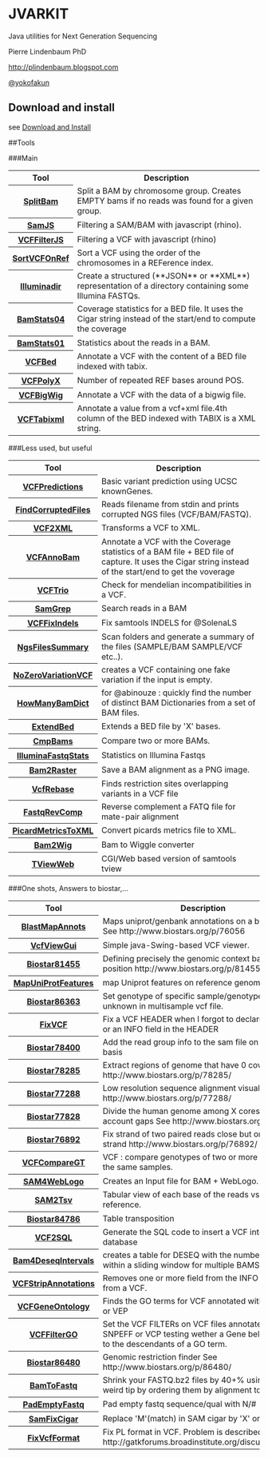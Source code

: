 JVARKIT
=======

Java utilities for Next Generation Sequencing

Pierre Lindenbaum PhD

http://plindenbaum.blogspot.com

[@yokofakun](https://twitter.com/yokofakun)

## Download and install

see [Download and Install](https://github.com/lindenb/jvarkit/wiki/Compilation)

##Tools

###Main
<table>
<tr><th>Tool</th><th>Description</th></tr>
<tr><th><a href="https://github.com/lindenb/jvarkit/wiki/SplitBam">SplitBam</a></th><td>Split a BAM by chromosome group. Creates EMPTY bams if no reads was found for a given group. </td></tr>
<tr><th><a href="https://github.com/lindenb/jvarkit/wiki/SamJS">SamJS</a></th><td>Filtering a SAM/BAM with javascript (rhino).</td></tr>
<tr><th><a href="https://github.com/lindenb/jvarkit/wiki/VCFFilterJS">VCFFilterJS</a></th><td>Filtering a VCF with javascript (rhino)</td></tr>
<tr><th><a href="https://github.com/lindenb/jvarkit/wiki/SortVCFOnRef">SortVCFOnRef<a></th><td>Sort a VCF using the order of the chromosomes in a REFerence index.</td></tr>
<tr><th><a href="https://github.com/lindenb/jvarkit/wiki/Illuminadir">Illuminadir</a></th><td>Create a structured (**JSON** or **XML**) representation of a directory containing some Illumina FASTQs.</td></tr>
<tr><th><a href="https://github.com/lindenb/jvarkit/wiki/BamStats04">BamStats04<a></th><td>Coverage statistics for a BED file. It uses the Cigar string instead of the start/end to compute the coverage</td></tr>
<tr><th><a href="https://github.com/lindenb/jvarkit/wiki/BamStats01">BamStats01<a></th><td>Statistics about the reads in a BAM.</td></tr>
<tr><th><a href="https://github.com/lindenb/jvarkit/wiki/VCFBed">VCFBed<a></th><td>Annotate a VCF with the content of a BED file indexed with tabix.</td></tr>
<tr><th><a href="https://github.com/lindenb/jvarkit/wiki/VCFPolyX">VCFPolyX<a></th><td>Number of repeated REF bases around POS.</td></tr>
<tr><th><a href="https://github.com/lindenb/jvarkit/wiki/VCFBigWig">VCFBigWig<a></th><td>Annotate a VCF with the data of a bigwig file.</td></tr>
<tr><th><a href="https://github.com/lindenb/jvarkit/wiki/VCFTabixml">VCFTabixml<a></th><td>Annotate a value from a vcf+xml file.4th column of the BED indexed with TABIX is a XML string.</td></tr>
</table>

###Less used, but useful
<table>
<tr><th>Tool</th><th>Description</th></tr>
<tr><th><a href="https://github.com/lindenb/jvarkit/wiki/VCFPredictions">VCFPredictions<a></th><td>Basic variant prediction using UCSC knownGenes.</td></tr>
<tr><th><a href="https://github.com/lindenb/jvarkit/wiki/FindCorruptedFiles">FindCorruptedFiles<a></th><td>Reads filename from stdin and prints corrupted NGS files (VCF/BAM/FASTQ). </td></tr>
<tr><th><a href="https://github.com/lindenb/jvarkit/wiki/VCF2XML">VCF2XML</a></th><td>Transforms a VCF to XML. </td></tr>
<tr><th><a href="https://github.com/lindenb/jvarkit/wiki/VCFAnnoBam">VCFAnnoBam<a></th><td>Annotate a VCF with the Coverage statistics of a BAM file + BED file of capture. It uses the Cigar string instead of the start/end to get the voverage</td></tr>
<tr><th><a href="https://github.com/lindenb/jvarkit/wiki/VCFTrio">VCFTrio<a></th><td>Check for mendelian incompatibilities in a VCF.</td></tr>
<tr><th><a href="https://github.com/lindenb/jvarkit/wiki/SamGrep">SamGrep<a></th><td>Search reads in a BAM</td></tr>
<tr><th><a href="https://github.com/lindenb/jvarkit/wiki/VCFFixIndels">VCFFixIndels<a></th><td>Fix samtools INDELS for @SolenaLS</td></tr>
<tr><th><a href="https://github.com/lindenb/jvarkit/wiki/NgsFilesSummary">NgsFilesSummary<a></th><td>Scan folders and generate a summary of the files (SAMPLE/BAM SAMPLE/VCF etc..).</td></tr>
<tr><th><a href="https://github.com/lindenb/jvarkit/wiki/NoZeroVariationVCF">NoZeroVariationVCF<a></th><td>creates a VCF containing one fake variation if the input is empty.</td></tr>
<tr><th><a href="https://github.com/lindenb/jvarkit/wiki/HowManyBamDict">HowManyBamDict<a></th><td>for @abinouze : quickly find the number of distinct BAM Dictionaries from a set of BAM files.</td></tr>
<tr><th><a href="https://github.com/lindenb/jvarkit/wiki/ExtendBed">ExtendBed<a></th><td>Extends a BED file by 'X' bases.</td></tr>
<tr><th><a href="https://github.com/lindenb/jvarkit/wiki/CmpBams">CmpBams<a></th><td>Compare two or more BAMs.</td></tr>
<tr><th><a href="https://github.com/lindenb/jvarkit/wiki/IlluminaFastqStats">IlluminaFastqStats<a></th><td>Statistics on Illumina Fastqs</td></tr>
<tr><th><a href="https://github.com/lindenb/jvarkit/wiki/Bam2Raster">Bam2Raster<a></th><td>Save a BAM alignment as a PNG image.</td></tr>
<tr><th><a href="https://github.com/lindenb/jvarkit/wiki/VcfRebase">VcfRebase<a></th><td>Finds restriction sites overlapping variants in a VCF file</td></tr>
<tr><th><a href="https://github.com/lindenb/jvarkit/wiki/FastqRevComp">FastqRevComp<a></th><td>Reverse complement a FATQ file for mate-pair alignment</td></tr>
<tr><th><a href="https://github.com/lindenb/jvarkit/wiki/PicardMetricsToXML">PicardMetricsToXML<a></th><td>Convert picards metrics file to XML.</td></tr>
<tr><th><a href="https://github.com/lindenb/jvarkit/wiki/Bam2Wig">Bam2Wig</thd><td>Bam to Wiggle converter</td></tr>
<tr><th><a href="https://github.com/lindenb/jvarkit/wiki/TViewWeb">TViewWeb</thd><td>CGI/Web based version of samtools tview</td></tr>
</table>


###One shots, Answers to biostar,...
<table>
<tr><th>Tool</th><th>Description</th></tr>
<tr><th><a href="https://github.com/lindenb/jvarkit/wiki/BlastMapAnnots">BlastMapAnnots<a></th><td>Maps uniprot/genbank annotations on a blast result. See http://www.biostars.org/p/76056</td></tr>
<tr><th><a href="https://github.com/lindenb/jvarkit/wiki/VcfViewGui">VcfViewGui<a></th><td>Simple java-Swing-based VCF viewer.</td></tr>
<tr><th><a href="https://github.com/lindenb/jvarkit/wiki/Biostar81455">Biostar81455<a></th><td>Defining precisely the genomic context based on a position http://www.biostars.org/p/81455/</td></tr>
<tr><th><a href="https://github.com/lindenb/jvarkit/wiki/MapUniProtFeatures">MapUniProtFeatures<a></th><td>map Uniprot features on reference genome.</td></tr>
<tr><th><a href="https://github.com/lindenb/jvarkit/wiki/Biostar86363">Biostar86363<a></th><td>Set genotype of specific sample/genotype comb to unknown in multisample vcf file.</td></tr>
<tr><th><a href="https://github.com/lindenb/jvarkit/wiki/FixVCF">FixVCF<a></th><td>Fix a VCF HEADER when I forgot to declare a FILTER or an INFO field in the HEADER</td></tr>
<tr><th><a href="https://github.com/lindenb/jvarkit/wiki/Biostar78400">Biostar78400<a></th><td>Add the read group info to the sam file on a per lane basis</td></tr>
<tr><th><a href="https://github.com/lindenb/jvarkit/wiki/Biostar78285">Biostar78285<a></th><td>Extract regions of genome that have 0 coverage See http://www.biostars.org/p/78285/</td></tr>
<tr><th><a href="https://github.com/lindenb/jvarkit/wiki/Biostar77288">Biostar77288<a></th><td>Low resolution sequence alignment visualization http://www.biostars.org/p/77288/</td></tr>
<tr><th><a href="https://github.com/lindenb/jvarkit/wiki/Biostar77828">Biostar77828<a></th><td>Divide the human genome among X cores, taking into account gaps See http://www.biostars.org/p/77828/</td></tr>
<tr><th><a href="https://github.com/lindenb/jvarkit/wiki/Biostar76892">Biostar76892<a></th><td>Fix strand of two paired reads close but on the same strand http://www.biostars.org/p/76892/</td></tr>
<tr><th><a href="https://github.com/lindenb/jvarkit/wiki/VCFCompareGT">VCFCompareGT<a></th><td>VCF : compare genotypes of two or more callers for the same samples.</td></tr>
<tr><th><a href="https://github.com/lindenb/jvarkit/wiki/SAM4WebLogo">SAM4WebLogo<a></th><td>Creates an Input file for BAM + WebLogo.</td></tr>
<tr><th><a href="https://github.com/lindenb/jvarkit/wiki/SAM2Tsv">SAM2Tsv<a></th><td>Tabular view of each base of the reads vs the reference.</td></tr>
<tr><th><a href="https://github.com/lindenb/jvarkit/wiki/Biostar84786">Biostar84786<a></th><td>Table transposition</td></tr>
<tr><th><a href="https://github.com/lindenb/jvarkit/wiki/VCF2SQL">VCF2SQL<a></th><td>Generate the SQL code to insert a VCF into a database</td></tr>
<tr><th><a href="https://github.com/lindenb/jvarkit/wiki/Bam4DeseqIntervals">Bam4DeseqIntervals<a></th><td>creates a table for DESEQ with the number of reads within a sliding window for multiple BAMS</td></tr>
<tr><th><a href="https://github.com/lindenb/jvarkit/wiki/VCFStripAnnotations">VCFStripAnnotations<a></th><td>Removes one or more field from the INFO column from a VCF.</td></tr>
<tr><th><a href="https://github.com/lindenb/jvarkit/wiki/VCFGeneOntology">VCFGeneOntology<a></th><td>Finds the GO terms for VCF annotated with SNPEFF or VEP</td></tr>
<tr><th><a href="https://github.com/lindenb/jvarkit/wiki/VCFFilterGO">VCFFilterGO<a></th><td>Set the VCF FILTERs on VCF files annotated with SNPEFF or VCP testing wether a Gene belong or not to the descendants of a GO term.</td></tr>
<tr><th><a href="https://github.com/lindenb/jvarkit/wiki/Biostar86480">Biostar86480<a></th><td>Genomic restriction finder See http://www.biostars.org/p/86480/</td></tr>
<tr><th><a href="https://github.com/lindenb/jvarkit/wiki/BamToFastq">BamToFastq<a></th><td>Shrink your FASTQ.bz2 files by 40+% using this one weird tip  by ordering them by alignment to reference</td></tr>
<tr><th><a href="https://github.com/lindenb/jvarkit/wiki/PadEmptyFastq">PadEmptyFastq<a></th><td>Pad empty fastq sequence/qual with N/#</td></tr>
<tr><th><a href="https://github.com/lindenb/jvarkit/wiki/SamFixCigar">SamFixCigar<a></th><td>Replace 'M'(match) in SAM cigar by 'X' or '='</td></tr>
<tr><th><a href="https://github.com/lindenb/jvarkit/wiki/FixVcfFormat">FixVcfFormat<a></th><td>Fix PL format in VCF. Problem is described in http://gatkforums.broadinstitute.org/discussion/3453</td></tr>
</table>
